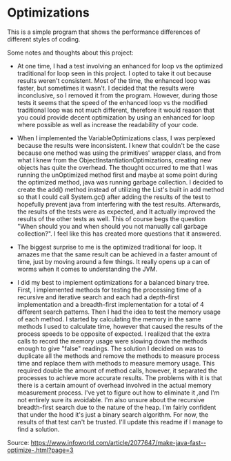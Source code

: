 # Optimizations
This is a simple program that shows the performance differences of different styles of coding.

Some notes and thoughts about this project:

- At one time, I had a test involving an enhanced for loop vs the optimized traditional for loop seen in this project. 
I opted to take it out because results weren't consistent. Most of the time, the enhanced loop was faster, but sometimes 
it wasn't. I decided that the results were inconclusive, so I removed it from the program. However, during those tests it
seems that the speed of the enhanced loop vs the modified traditional loop was not much different, therefore it would 
reason that you could provide decent optimization by using an enhanced for loop where possible as well as increase the 
readability of your code.
    
 
- When I implemented the VariableOptimizations class, I was perplexed because the results were inconsistent. I knew that
couldn't be the case because one method was using the primitives' wrapper class, and from what I knew from the
ObjectInstantiationOptimizations, creating new objects has quite the overhead. The thought occurred to me that I was running
the unOptimized method first and maybe at some point during the optimized method, java was running garbage collection.
I decided to create the add() method instead of utilizing the List's built in add method so that I could call System.gc()
after adding the results of the test to hopefully prevent java from interfering with the test results. Afterwards, the 
results of the tests were as expected, and It actually improved the results of the other tests as well. This of course
begs the question "When should you and when should you not manually call garbage collection?". I feel like this
has created more questions that it answered.
 
    
- The biggest surprise to me is the optimized traditional for loop. It amazes me that the same result can be achieved
in a faster amount of time, just by moving around a few things. It really opens up a can of worms when it comes to 
understanding the JVM.
  

- I did my best to implement optimizations for a balanced binary tree. First, I implemented methods for testing the 
processing time of a recursive and iterative search and each had a depth-first implementation and a breadth-first implementation
for a total of 4 different search patterns. Then I had the idea to test the memory usage of each method. I started by 
calculating the memory in the same methods I used to calculate time, however that caused the results of the process 
speeds to be opposite of expected. I realized that the extra calls to record the memory usage were slowing down the 
methods enough to give "false" readings. The solution I decided on was to duplicate all the methods and remove the methods
to measure process time and replace them with methods to measure memory usage. This required double the amount of method
calls, however, it separated the processes to achieve more accurate results. The problems with it is that there is a 
certain amount of overhead involved in the actual memory measurement process. I've yet to figure out how to eliminate it
,and I'm not entirely sure its avoidable. I'm also unsure about the recursive breadth-first search due to the nature of
the heap. I'm fairly confident that under the hood it's just a binary search algorithm. For now, the results of that test
can't be trusted. I'll update this readme if I manage to find a solution.

Source: https://www.infoworld.com/article/2077647/make-java-fast--optimize-.html?page=3

